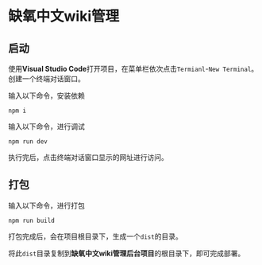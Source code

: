 # 缺氧中文wiki管理

## 启动

使用**Visual Studio Code**打开项目，在菜单栏依次点击`Termianl`-`New Terminal`。创建一个终端对话窗口。

输入以下命令，安装依赖

```shell
npm i
```

输入以下命令，进行调试

```shell
npm run dev
```

执行完后，点击终端对话窗口显示的网址进行访问。

## 打包

输入以下命令，进行打包

```shell
npm run build
```

打包完成后，会在项目根目录下，生成一个`dist`的目录。

将此`dist`目录复制到**缺氧中文wiki管理后台项目**的根目录下，即可完成部署。